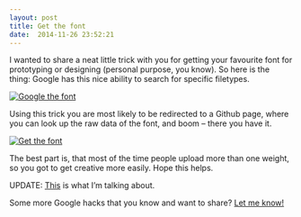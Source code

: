 ```yaml
---
layout: post
title: Get the font
date:  2014-11-26 23:52:21
---
```



I wanted to share a neat little trick with you for getting your favourite font for prototyping or designing (personal purpose, you know). So here is the thing: Google has this nice ability to search for specific filetypes. 

[![Google the font](http://cl.ly/image/2g3z221e2o3S/Screen%20Shot%202014-11-26%20at%2023.57.59.png)](https://www.google.de/webhp?sourceid=chrome-instant&ion=1&espv=2&ie=UTF-8#q=proxima%20nova%20filetype%3Aotf)

Using this trick you are most likely to be redirected to a Github page, where you can look up the raw data of the font, and boom – there you have it.

[![Get the font](http://cl.ly/image/0z3d1v22443c/Screen%20Shot%202014-11-26%20at%2023.58.21.png)](https://github.com/protonet/graphix/blob/master/fonts/Proxima%20Nova%20Cond%20Light.otf)

The best part is, that most of the time people upload more than one weight, so you got to get creative more easily. Hope this helps.

UPDATE: [This](https://github.com/developer-prosenjit/font-face/tree/master/%40fontface-other) is what I’m talking about.

Some more Google hacks that you know and want to share? [Let me know!][twitter]

[twitter]:  https://twitter.com/mikekotsch
